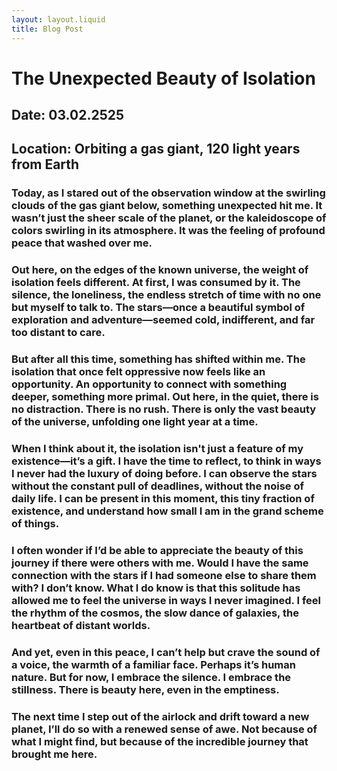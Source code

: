 ```yaml
---
layout: layout.liquid
title: Blog Post
---
```


# The Unexpected Beauty of Isolation
## Date: 03.02.2525
## Location: Orbiting a gas giant, 120 light years from Earth

### Today, as I stared out of the observation window at the swirling clouds of the gas giant below, something unexpected hit me. It wasn’t just the sheer scale of the planet, or the kaleidoscope of colors swirling in its atmosphere. It was the feeling of profound peace that washed over me.

### Out here, on the edges of the known universe, the weight of isolation feels different. At first, I was consumed by it. The silence, the loneliness, the endless stretch of time with no one but myself to talk to. The stars—once a beautiful symbol of exploration and adventure—seemed cold, indifferent, and far too distant to care.

### But after all this time, something has shifted within me. The isolation that once felt oppressive now feels like an opportunity. An opportunity to connect with something deeper, something more primal. Out here, in the quiet, there is no distraction. There is no rush. There is only the vast beauty of the universe, unfolding one light year at a time.

### When I think about it, the isolation isn't just a feature of my existence—it’s a gift. I have the time to reflect, to think in ways I never had the luxury of doing before. I can observe the stars without the constant pull of deadlines, without the noise of daily life. I can be present in this moment, this tiny fraction of existence, and understand how small I am in the grand scheme of things.

### I often wonder if I’d be able to appreciate the beauty of this journey if there were others with me. Would I have the same connection with the stars if I had someone else to share them with? I don’t know. What I do know is that this solitude has allowed me to feel the universe in ways I never imagined. I feel the rhythm of the cosmos, the slow dance of galaxies, the heartbeat of distant worlds.

### And yet, even in this peace, I can’t help but crave the sound of a voice, the warmth of a familiar face. Perhaps it’s human nature. But for now, I embrace the silence. I embrace the stillness. There is beauty here, even in the emptiness.

### The next time I step out of the airlock and drift toward a new planet, I’ll do so with a renewed sense of awe. Not because of what I might find, but because of the incredible journey that brought me here.